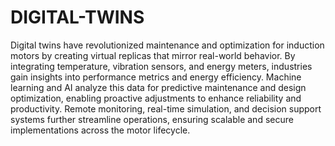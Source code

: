 # DIGITAL-TWINS
Digital twins have revolutionized maintenance and optimization for induction motors by creating virtual replicas that mirror real-world behavior. By integrating temperature, vibration sensors, and energy meters, industries gain insights into performance metrics and energy efficiency. Machine learning and AI analyze this data for predictive maintenance and design optimization, enabling proactive adjustments to enhance reliability and productivity. Remote monitoring, real-time simulation, and decision support systems further streamline operations, ensuring scalable and secure implementations across the motor lifecycle.

